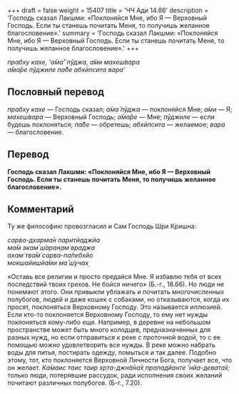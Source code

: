 +++
draft = false
weight = 15407
title = 'ЧЧ Ади 14.66'
description = 'Господь сказал Лакшми: «Поклоняйся Мне, ибо Я — Верховный Господь. Если ты станешь почитать Меня, то получишь желанное благословение».'
summary = 'Господь сказал Лакшми: «Поклоняйся Мне, ибо Я — Верховный Господь. Если ты станешь почитать Меня, то получишь желанное благословение».'
+++

_прабху кахе, ‘а̄ма̄’ пӯджа, а̄ми махеш́вара  
а̄ма̄ре пӯджиле па̄бе абхӣпсита вара’_

## Пословный перевод

_прабху_ _кахе_ — Господь сказал; _а̄ма̄_ _пӯджа_ — поклоняйся Мне; _а̄ми_ — Я; _махеш́вара_ — Верховный Господь; _а̄ма̄ре_ — Мне; _пӯджиле_ — если будешь поклоняться; _па̄бе_ — обретешь; _абхӣпсита_ — желаемое; _вара_ — благословение.

## Перевод

**Господь сказал Лакшми: «Поклоняйся Мне, ибо Я — Верховный Господь. Если ты станешь почитать Меня, то получишь желанное благословение».**

## Комментарий

Ту же философию провозгласил и Сам Господь Шри Кришна:

_сарва-дхарма̄н паритйаджйа  
ма̄м экам̇ ш́аран̣ам̇ враджа  
ахам̇ тва̄м̇ сарва-па̄пебхйо  
мокшайишйа̄ми ма̄ ш́учах̣_

«Оставь все религии и просто предайся Мне. Я избавлю тебя от всех последствий твоих грехов. Не бойся ничего» (Б.-г., 18.66). Но люди не понимают этого. Они привыкли ублажать и почитать многочисленных полубогов, людей и даже кошек с собаками, но отказываются, когда их просят, поклоняться Верховному Господу. Это называется иллюзией. Если кто-то поклоняется Верховному Господу, то ему нет нужды поклоняться кому-либо еще. Например, в деревне на небольшом пространстве может быть много колодцев, предназначенных для разных нужд, но если отправиться к реке с проточной водой, то с ее помощью можно удовлетворить все нужды. В реке можно набрать воды для питья, постирать одежду, помыться и так далее. Подобно этому, тот, кто поклоняется Верховной Личности Бога, получает все, что он желает. _Ка̄маис таис таир хр̣та-джн̃а̄на̄х̣ прападйанте ’нйа-девата̄х̣:_ только люди, потерявшие рассудок, ради исполнения своих желаний почитают различных полубогов. (Б-г., 7.20).
